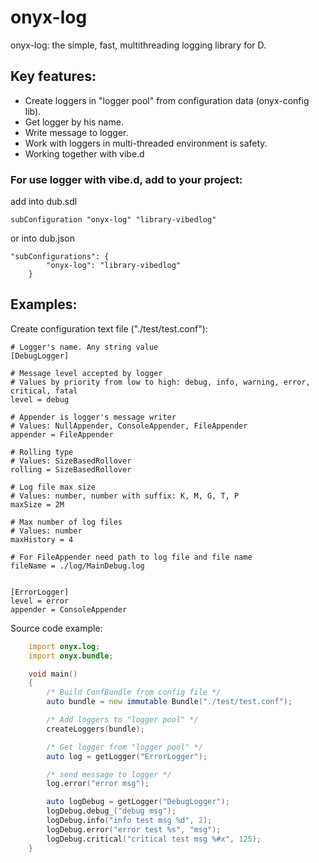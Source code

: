 # onyx-log

onyx-log: the simple, fast, multithreading logging library for D.


## Key features:
 - Create loggers in "logger pool" from configuration data (onyx-config lib).
 - Get logger by his name.
 - Write message to logger.
 - Work with loggers in multi-threaded environment is safety.
 - Working together with vibe.d



### For use logger with vibe.d, add to your project:
add into dub.sdl
```
subConfiguration "onyx-log" "library-vibedlog"
```
 or into dub.json
```
"subConfigurations": {
        "onyx-log": "library-vibedlog"
    }
```


## Examples:

Create configuration text file ("./test/test.conf"):

    # Logger's name. Any string value
    [DebugLogger]

    # Message level accepted by logger
    # Values by priority from low to high: debug, info, warning, error, critical, fatal
    level = debug

    # Appender is logger's message writer
    # Values: NullAppender, ConsoleAppender, FileAppender
    appender = FileAppender

    # Rolling type
    # Values: SizeBasedRollover
    rolling = SizeBasedRollover

    # Log file max size
    # Values: number, number with suffix: K, M, G, T, P
    maxSize = 2M

    # Max number of log files
    # Values: number
    maxHistory = 4

    # For FileAppender need path to log file and file name
    fileName = ./log/MainDebug.log


    [ErrorLogger]
    level = error
    appender = ConsoleAppender


Source code example:

```D
    import onyx.log;
    import onyx.bundle;

    void main()
    {
        /* Build ConfBundle from config file */
        auto bundle = new immutable Bundle("./test/test.conf");

        /* Add loggers to "logger pool" */
        createLoggers(bundle);

        /* Get logger from "logger pool" */
        auto log = getLogger("ErrorLogger");

        /* send message to logger */
        log.error("error msg");

        auto logDebug = getLogger("DebugLogger");
        logDebug.debug_("debug msg");
        logDebug.info("info test msg %d", 2);
    	logDebug.error("error test %s", "msg");
        logDebug.critical("critical test msg %#x", 125);
    }
```
